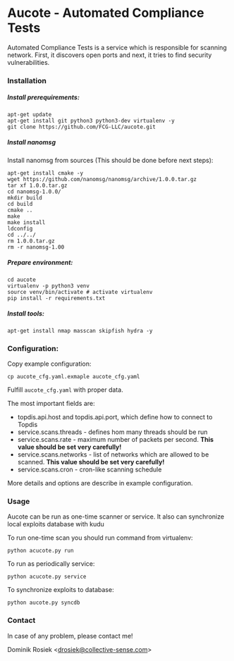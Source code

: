 # Aucote - Automated Compliance Tests

Automated Compliance Tests is a service which is responsible for scanning network. First, it discovers open ports and next, it tries to find security vulnerabilities.

### Installation

##### Install prerequirements:
```
apt-get update
apt-get install git python3 python3-dev virtualenv -y
git clone https://github.com/FCG-LLC/aucote.git
```

##### Install nanomsg

Install nanomsg from sources (This should be done before next steps):
```
apt-get install cmake -y
wget https://github.com/nanomsg/nanomsg/archive/1.0.0.tar.gz
tar xf 1.0.0.tar.gz
cd nanomsg-1.0.0/
mkdir build
cd build
cmake ..
make
make install
ldconfig
cd ../../
rm 1.0.0.tar.gz
rm -r nanomsg-1.00
```

##### Prepare environment:
```
cd aucote
virtualenv -p python3 venv
source venv/bin/activate # activate virtualenv
pip install -r requirements.txt
```

##### Install tools:
```
apt-get install nmap masscan skipfish hydra -y
```

### Configuration:

Copy example configuration:
```
cp aucote_cfg.yaml.exmaple aucote_cfg.yaml
```

Fulfill `aucote_cfg.yaml` with proper data.

The most important fields are:
 - topdis.api.host and topdis.api.port, which define how to connect to Topdis
 - service.scans.threads - defines hom many threads should be run
 - service.scans.rate - maximum number of packets per second. **This value should be set very carefully!**
 - service.scans.networks - list of networks which are allowed to be scanned. **This value should be set very carefully!**
 - service.scans.cron - cron-like scanning schedule

More details and options are describe in example configuration.

### Usage

Aucote can be run as one-time scanner or service. It also can synchronize local exploits database with kudu

To run one-time scan you should run command from virtualenv:
```
python acucote.py run
```

To run as periodically service:
```
python acucote.py service
```

To synchronize exploits to database:
```
python aucote.py syncdb
```

### Contact

In case of any problem, please contact me!

Dominik Rosiek <<drosiek@collective-sense.com>>